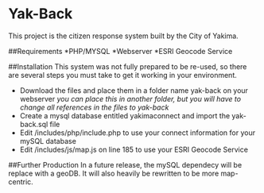 # Yak-Back

This project is the citizen response system built by the City of Yakima. 

##Requirements
*PHP/MYSQL
*Webserver
*ESRI Geocode Service

##Installation
This system was not fully prepared to be re-used, so there are several steps you must take to get it working in your environment.
* Download the files and place them in a folder name yak-back on your webserver *you can place this in another folder, but you will have to change all references in the files to yak-back*
* Create a  mysql database entitled yakimaconnect and import the yak-back.sql file
* Edit /includes/php/include.php to use your connect information for your mySQL database
* Edit /includes/js/map.js on line 185 to use your ESRI Geocode Service

##Further Production
In a future release, the mySQL dependecy will be replace with a geoDB. It will also heavily be rewritten to be more map-centric.
